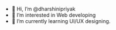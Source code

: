 - 👋 Hi, I’m @dharshinipriyak
- 👀 I’m interested in Web developing
- 🌱 I’m currently learning UI/UX designing.

<!---
dharshinipriyak/dharshinipriyak is a ✨ special ✨ repository because its `README.md` (this file) appears on your GitHub profile.
You can click the Preview link to take a look at your changes.
--->
